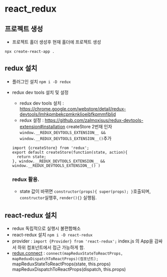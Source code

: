 # react_redux

## 프로젝트 생성
- 프로젝트 홀더 생성후 현재 홀더에 프로젝트 생성
```
npx create-react-app . 
```

## redux 설치 
- 플러그인 설치
  `npm i -D redux` 
- redux dev tools 설치 및 설정
  + redux dev tools 설치 : https://chrome.google.com/webstore/detail/redux-devtools/lmhkpmbekcpmknklioeibfkpmmfibljd
  + redux 설정 : https://github.com/zalmoxisus/redux-devtools-extension#installation
    createStore 2번재 인자 `window.__REDUX_DEVTOOLS_EXTENSION__ && window.__REDUX_DEVTOOLS_EXTENSION__()`추가
  ```
  import {createStore} from 'redux';
  export default createStore(function(state, action){
    return state;
  }, window.__REDUX_DEVTOOLS_EXTENSION__ && window.__REDUX_DEVTOOLS_EXTENSION__() )
  ```

  ### redux 활용.
  - state 값이 바뀌면  `constructor(props){ super(props); }`호출되며, `constructor`실행후, `render(){}` 실행됨.

## react-redux 설치
- redux 독립적으로 실행시 불편함해소
- react-redux 설치
  `npm i -D react-redux`
- provider : `import {Provider} from 'react-redux';`
  index.js 의 App을 감싸서 하위 컴포넌트에서 접근 가능하게 함.
- [redux.connect](https://gist.github.com/gaearon/1d19088790e70ac32ea636c025ba424e) : `connect(mapReduxStateToReactProps, mapReduxDispatchToReactProps)(컴포넌트);`  
  mapReduxStateToReactProps(state, this.props)
  mapReduxDispatchToReactProps(dispatch, this.props)
  